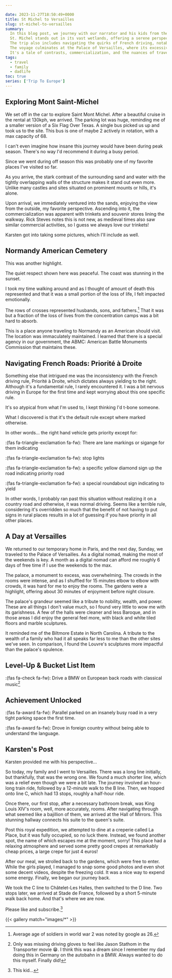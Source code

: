 ```yaml
---

date: 2023-11-27T18:50:49+0000
title: St Michel to Versailles
slug: st-michel-to-versailles
summary:
  In this blog post, we journey with our narrator and his kids from the unique beauty of St. Michel to the overwhelming grandeur of Versailles.
  St. Michel stands out in its vast wetlands, offering a serene perspective from the sands.
  The trip also includes navigating the quirks of French driving, notably the often-irrelevant rule of Priorité des Autoroutes.
  The voyage culminates at the Palace of Versailles, where its excessive opulence contrasts sharply with the impactful art of the Louvre, leaving our digital nomad more impressed with the latter.
  It's a tale of contrasts, commercialization, and the nuances of travel.
tags:
  - travel
  - family
  - dadlife
toc: true
series: ['Trip To Europe']
---
```


## Exploring Mont Saint-Michel

We set off in the car to explore Saint Mont Michel.
After a beautiful cruise in the rental at 130kph, we arrived.
The parking lot was huge, reminding me of a smaller version of a Six Flag Over Texas.
A single bus picked us up and took us to the site.
This bus is one of maybe 2 actively in rotation, with a max capacity of 68.

I can't even imagine how insane this journey would have been during peak season.
There's no way I'd recommend it during a busy period.

Since we went during off season this was probably one of my favorite places I've visited so far.

As you arrive, the stark contrast of the surrounding sand and water with the tightly overlapping walls of the structure makes it stand out even more.
Unlike many castles and sites situated on prominent mounts or hills, it's alone.

Upon arrival, we immediately ventured into the sands, enjoying the view from the outside, my favorite perspective.
Ascending into it, the commercialization was apparent with trinkets and souvenir stores lining the walkway.
Rick Steves notes this is not new, as medieval times also saw similar commercial activities, so I guess we always love our trinkets!

Karsten got into taking some pictures, which I'll include as well.

## Normandy American Cemetery

This was another highlight.

The quiet respect shown here was peaceful.
The coast was stunning in the sunset.

I took my time walking around and as I thought of amount of death this represented and that it was a small portion of the loss of life, I felt impacted emotionally.

The rows of crosses represented husbands, sons, and fathers.[^3]
That it was but a fraction of the loss of lives from the concentration camps was a bit hard to absorb.

This is a place anyone traveling to Normandy as an American should visit.
The location was immaculately maintained.
I learned that there is a special agency in our government, the ABMC: American Battle Monuments Commission that maintains these.

## Navigating French Roads: Priorité à Droite

Something else that intrigued me was the inconsistency with the French driving rule, Priorité à Droite, which dictates always yielding to the right.
Although it's a fundamental rule, I rarely encountered it.
I was a bit nervous driving in Europe for the first time and kept worrying about this one specific rule.

It's so atypical from what I'm used to, I kept thinking I'd t-bone someone.

What I discovered is that it's the default rule except where marked otherwise.

In other words... the right hand vehicle gets priority except for:

:(fas fa-triangle-exclamation fa-fw): There are lane markings or sigange for them indicating

:(fas fa-triangle-exclamation fa-fw): stop lights

:(fas fa-triangle-exclamation fa-fw): a specific yellow diamond sign up the road indicating priority road

:(fas fa-triangle-exclamation fa-fw): a special roundabout sign indicating to yield

In other words, I probably ran past this situation without realizing it on a country road and otherwise, it was normal driving.
Seems like a terrible rule, considering it's overridden so much that the benefit of not having to put signs in rural places results in a lot of guessing if you have priority in all other places.

## A Day at Versailles

We returned to our temporary home in Paris, and the next day, Sunday, we traveled to the Palace of Versailles.
As a digital nomad, making the most of the weekends is key.
A month as a digital nomad can afford me roughly 6 days of free time if I use the weekends to the max.

The palace, a monument to excess, was overwhelming.
The crowds in the rooms were intense, and as I shuffled for 15 minutes elbow to elbow with crowds, it was hard for me to enjoy the rooms.
The gardens were a highlight, offering about 30 minutes of enjoyment before night closure.

The palace's grandeur seemed like a tribute to nobility, wealth, and power.
These are all things I don't value much, so I found very little to wow me with its garishness.
A few of the halls were cleaner and less Baroque, and in those areas I did enjoy the general feel more, with black and white tiled floors and marble sculptures.

It reminded me of the Biltmore Estate in North Carolina.
A tribute to the wealth of a family who had it all speaks far less to me than the other sites we've seen.
In comparison, I found the Louvre's sculptures more impactful than the palace's opulence.

## Level-Up & Bucket List Item

:(fas fa-check fa-fw): Drive a BMW on European back roads with classical music[^2]

## Achievement Unlocked

:(fas fa-award fa-fw): Parallel parked on an insanely busy road in a very tight parking space the first time.

:(fas fa-award fa-fw): Drove in foreign country without being able to understand the language.

## Karsten's Post

Karsten provided me with his perspective...

So today, my family and I went to Versailles.
There was a long line initially, but thankfully, that was the wrong one.
We found a much shorter line, which was a relief even though we were a bit late.
The journey involved an hour-long train ride, followed by a 12-minute walk to the B line.
Then, we hopped onto line C, which had 13 stops, roughly a half-hour ride.

Once there, our first stop, after a necessary bathroom break, was King Louis XIV's room, well, more accurately, rooms.
After navigating through what seemed like a bajillion of them, we arrived at the Hall of Mirrors.
This stunning hallway connects his suite to the queen's suite.

Post this royal expedition, we attempted to dine at a creperie called La Place, but it was fully occupied, so no luck there.
Instead, we found another spot, the name of which escapes me at the moment, sorry!
This place had a relaxing atmosphere and served some pretty good crepes at remarkably cheap prices, a large crepe for just 4 euros!

After our meal, we strolled back to the gardens, which were free to enter.
While the girls played, I managed to snap some good photos and even shot some decent videos, despite the freezing cold.
It was a nice way to expend some energy.
Finally, we began our journey back.

We took the C line to Châtelet-Les Halles, then switched to the D line.
Two stops later, we arrived at Stade de France, followed by a short 5-minute walk back home.
And that's where we are now.

Please like and subscribe.[^1]

{{< gallery match="images/*" >}}

[^1]: This kid...
[^2]: Only was missing driving gloves to feel like Jason Stathom in the Transporter movie 😁. I think this was a dream since I remember my dad doing this in Germany on the autobahn in a BMW. Always wanted to do this myself. Finally did!
[^3]: Average age of soldiers in world war 2 was noted by google as 26.
